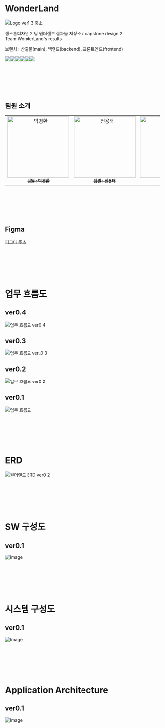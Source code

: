 # WonderLand
![Logo ver1 3 축소](https://github.com/user-attachments/assets/7e46480b-4390-405e-8d09-5d9f8a54ad8b)


캡스톤디자인 2 팀 원더랜드 결과물 저장소 / capstone design 2 Team:WonderLand's results

브랜치 : 산출물(main), 백엔드(backend), 프론트엔드(frontend)


<img src="https://img.shields.io/badge/spring-6DB33F?style=for-the-badge&logo=spring&logoColor=white"><img src="https://img.shields.io/badge/springboot-6DB33F?style=for-the-badge&logo=springboot&logoColor=white"><img src="https://img.shields.io/badge/react-61DAFB?style=for-the-badge&logo=react&logoColor=black"><img src="https://img.shields.io/badge/bootstrap-7952B3?style=for-the-badge&logo=bootstrap&logoColor=white"><img src="https://img.shields.io/badge/reactbootstrap-41E0FD?style=for-the-badge&logo=reactbootstrap&logoColor=black"><img src="https://img.shields.io/badge/mysql-4479A1?style=for-the-badge&logo=mysql&logoColor=white">

<br><br><br><br><br>
## 팀원 소개

<table>
  <tbody>
    <tr>
      <td align="center">
        <a href="https://github.com/fghjklvmbn">
          <img src="https://github.com/user-attachments/assets/31d18b57-dc38-4c39-9c17-1c4ecb75460a" width="200px" alt="박경환"/><br />
          <sub><b>팀원 : 박경환</b></sub>
        </a><br />
      </td>
      <td align="center">
        <a href="https://github.com/tine1117">
          <img src="https://github.com/user-attachments/assets/06b6d5ed-e8bf-42c0-a242-ca0435f66300" width="200px" alt="전용태"/><br />
          <sub><b>팀원 : 전용태</b></sub>
        </a><br />
      </td>
      <td align="center">
        <a href="https://github.com/WOOBI-BOY">
          <img src="https://github.com/user-attachments/assets/048ef833-a344-41c7-9850-1d9d3267719f" width="200px" alt="정우빈"/><br />
          <sub><b>팀원 : 정우빈</b></sub>
        </a><br />
      </td>
      <td align="center">
        <a href="https://github.com/18ho">
          <img src="https://github.com/user-attachments/assets/b0d4150b-a8fa-4cb6-9d82-7955a9b7f709" width="200px" alt="정현호"/><br />
          <sub><b>팀원 : 정현호</b></sub>
        </a><br />
      </td>
      <td align="center">
        <a href="https://github.com/chlgyehd123">
          <img src="https://github.com/user-attachments/assets/e39073e5-952a-44b6-acb1-9ae401a99ce3" width="200px" alt="최효동"/><br />
          <sub><b>팀원 : 최효동</b></sub>
        </a><br />
      </td>
    </tr>
  </tbody>
</table>

<br><br><br><br><br>

## Figma
[피그마 주소](https://www.figma.com/design/u6YK03mZF5mum4Gvrbcv9v/WonderLand?node-id=0-1&t=JByndxUTiUFZwHn8-1)

<br><br><br><br><br>

# 업무 흐름도

## ver0.4
![업무 흐름도 ver0 4](https://github.com/user-attachments/assets/fd1c5bf5-265f-4028-b390-e7ecc0d7d9f2)

## ver0.3
![업무 흐름도 ver_0 3](https://github.com/user-attachments/assets/532d4963-2b67-4a27-9213-b3ae0bbc1685)

## ver0.2
![업무 흐름도 ver0 2](https://github.com/user-attachments/assets/7df790f2-eaed-4560-8f26-98f67e9efc40)

## ver0.1
![업무 흐름도](https://github.com/user-attachments/assets/f889125c-a275-4b6f-a57f-b067849ea54f)

<br><br><br><br><br>

# ERD
![원더랜드 ERD ver0 2](https://github.com/user-attachments/assets/256e1ab9-ba0d-4794-ab3a-c3aa5f306873)



<br><br><br><br><br>

# SW 구성도
## ver0.1
![Image](https://github.com/user-attachments/assets/113ea6b5-a4c8-459c-a46c-2c12c437a7ca)

<br><br><br><br><br>

# 시스템 구성도
## ver0.1
![Image](https://github.com/user-attachments/assets/9396f321-3a33-49ef-a8c9-7187bf388353)

<br><br><br><br><br>

# Application Architecture
## ver0.1
![Image](https://github.com/user-attachments/assets/6b2351ac-be5c-4f6c-9730-268d79a8acb1)

<br><br><br><br><br>


